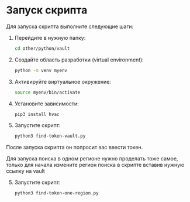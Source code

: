 # Запуск скрипта

Для запуска скрипта выполните следующие шаги:

1. Перейдите в нужную папку:

   ```sh
   cd other/python/vault
   ```

2. Создайте область разработки (virtual environment):

   ```sh
   python -m venv myenv
   ```

3. Активируйте виртуальное окружение:

   ```sh
   source myenv/bin/activate
   ```

4. Установите зависимости:

   ```sh
   pip3 install hvac
   ```

5. Запустите скрипт:

   ```sh
   python3 find-token-vault.py
   ```

После запуска скрипта он попросит вас ввести токен.

Для запуска поиска в одном регионе нужно проделать тоже самое, только для начала измените регион поиска в скрипте вставив нужную ссылку на vault

5. Запустите скрипт:

   ```sh
   python3 find-token-one-region.py
   ```
